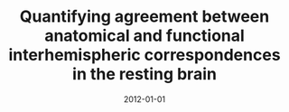 ---
title: "Quantifying agreement between anatomical and functional interhemispheric correspondences in the resting brain"
date: 2012-01-01
authors_string: H. Jo, Z. Saad, S. Gotts, M. Cox
authors:
   - H. Jo
   - Z. Saad
   - S. Gotts
   - M. Cox
author_ids:
   - ziad_saad
   - hang_jo
journal: 'PLoS One'
volume: 7
issue: 
pages: e48847
book_title: ''
publisher: ''
abstract: ''
project_id: 
paper_url: 
doi: 
data_loc: ''
code_loc: ''
file: '/assets/publications//assets/publications/'
file_name: '/assets/publications/'
type: journal_article
pub_str: ' (2012) PLoS One 7: e48847'
layout: publication 
---